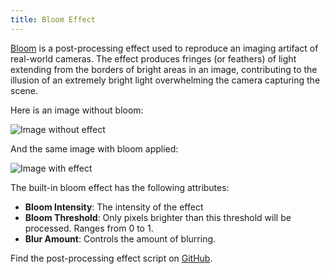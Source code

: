 ```yaml
---
title: Bloom Effect
---
```


[Bloom][1] is a post-processing effect used to reproduce an imaging artifact of real-world cameras. The effect produces fringes (or feathers) of light extending from the borders of bright areas in an image, contributing to the illusion of an extremely bright light overwhelming the camera capturing the scene.

Here is an image without bloom:

![Image without effect](/img/user-manual/graphics/posteffects/without-effects.png)

And the same image with bloom applied:

![Image with effect](/img/user-manual/graphics/posteffects/with-bloom.png)

The built-in bloom effect has the following attributes:

* **Bloom Intensity**: The intensity of the effect
* **Bloom Threshold**: Only pixels brighter than this threshold will be processed. Ranges from 0 to 1.
* **Blur Amount**: Controls the amount of blurring.

Find the post-processing effect script on [GitHub][4].

[1]: https://en.wikipedia.org/wiki/Bloom_(shader_effect)
[4]: https://github.com/playcanvas/engine/blob/main/scripts/posteffects/posteffect-bloom.js
